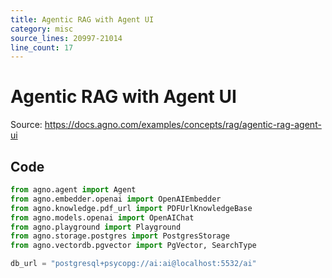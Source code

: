 ```yaml
---
title: Agentic RAG with Agent UI
category: misc
source_lines: 20997-21014
line_count: 17
---
```


# Agentic RAG with Agent UI
Source: https://docs.agno.com/examples/concepts/rag/agentic-rag-agent-ui



## Code

```python
from agno.agent import Agent
from agno.embedder.openai import OpenAIEmbedder
from agno.knowledge.pdf_url import PDFUrlKnowledgeBase
from agno.models.openai import OpenAIChat
from agno.playground import Playground
from agno.storage.postgres import PostgresStorage
from agno.vectordb.pgvector import PgVector, SearchType

db_url = "postgresql+psycopg://ai:ai@localhost:5532/ai"
